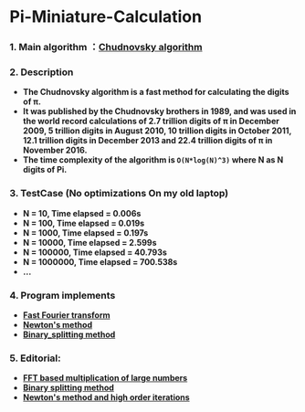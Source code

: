# Pi-Miniature-Calculation
### 1. Main algorithm ：[Chudnovsky algorithm](https://en.wikipedia.org/wiki/Chudnovsky_algorithm)

### 2. Description
- **The Chudnovsky algorithm is a fast method for calculating the digits of π.** 
- **It was published by the Chudnovsky brothers in 1989, and was used in the world record calculations of 2.7 trillion digits of π in December 2009, 5 trillion digits in August 2010, 10 trillion digits in October 2011, 12.1 trillion digits in December 2013 and 22.4 trillion digits of π in November 2016.** 
- **The time complexity of the algorithm is `O(N*log(N)^3)` where N as N digits of Pi.**

### 3. TestCase (No optimizations On my old laptop)
- **N = 10, Time elapsed = 0.006s**
- **N = 100, Time elapsed = 0.019s**
- **N = 1000, Time elapsed = 0.197s**
- **N = 10000, Time elapsed = 2.599s**
- **N = 100000, Time elapsed = 40.793s**
- **N = 1000000, Time elapsed = 700.538s**
- **...**

### 4. Program implements
- **[Fast Fourier transform](https://en.wikipedia.org/wiki/Fast_Fourier_transform)**
- **[Newton's method](https://en.wikipedia.org/wiki/Newton%27s_method)**
- **[Binary_splitting method](https://en.wikipedia.org/wiki/Binary_splitting)**

### 5. Editorial:
- **[FFT based multiplication of large numbers](http://numbers.computation.free.fr/Constants/Algorithms/fft.html)**
- **[Binary splitting method](http://numbers.computation.free.fr/Constants/Algorithms/splitting.html#Brent76)**
- **[Newton's method and high order iterations](http://numbers.computation.free.fr/Constants/Algorithms/newton.html)**
